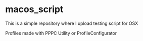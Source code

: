 # macos_script

This is a simple repository where I upload testing script for OSX

Profiles made with PPPC Utility or ProfileConfigurator
